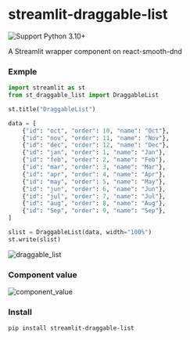 # streamlit-draggable-list

![Support Python 3.10+](https://img.shields.io/badge/Python-3.10+-green)

A Streamlit wrapper component on react-smooth-dnd

### Exmple
```python
import streamlit as st
from st_draggable_list import DraggableList

st.title("DraggableList")

data = [
    {"id": "oct", "order": 10, "name": "Oct"},
    {"id": "nov", "order": 11, "name": "Nov"},
    {"id": "dec", "order": 12, "name": "Dec"},
    {"id": "jan", "order": 1, "name": "Jan"},
    {"id": "feb", "order": 2, "name": "Feb"},
    {"id": "mar", "order": 3, "name": "Mar"},
    {"id": "apr", "order": 4, "name": "Apr"},
    {"id": "may", "order": 5, "name": "May"},
    {"id": "jun", "order": 6, "name": "Jun"},
    {"id": "jul", "order": 7, "name": "Jul"},
    {"id": "aug", "order": 8, "name": "Aug"},
    {"id": "Sep", "order": 9, "name": "Sep"},
]

slist = DraggableList(data, width="100%")
st.write(slist)
```
![draggable_list](./draggable_list.png)

### Component value
![component_value](./component_value.png)

### Install
```
pip install streamlit-draggable-list
```
